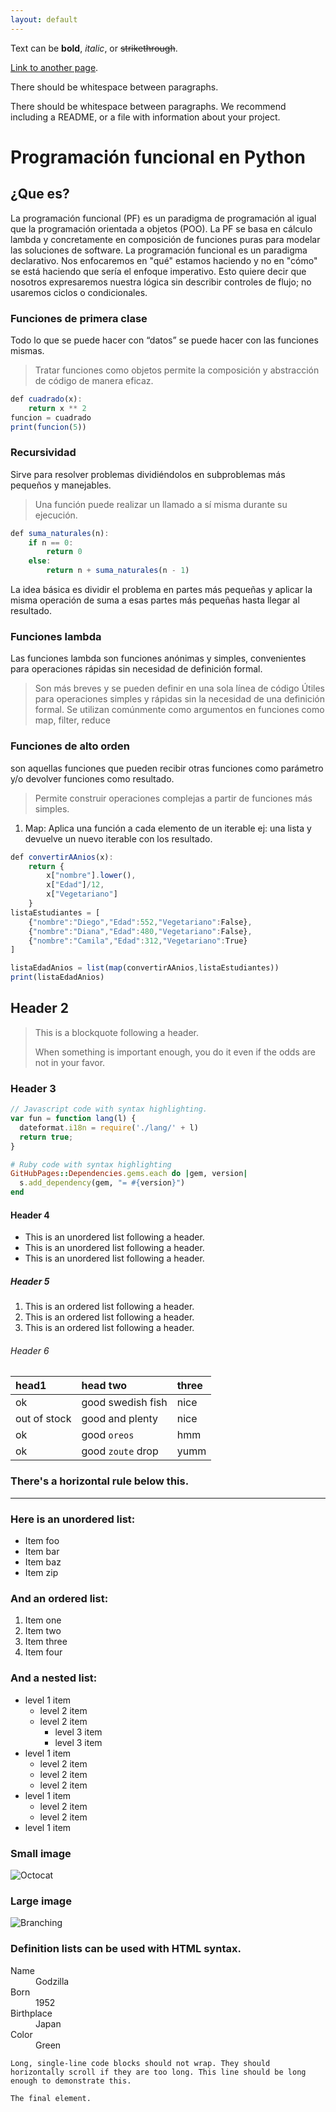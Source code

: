 ```yaml
---
layout: default
---
```


Text can be **bold**, _italic_, or ~~strikethrough~~.

[Link to another page](./another-page.html).

There should be whitespace between paragraphs.

There should be whitespace between paragraphs. We recommend including a README, or a file with information about your project.

# Programación funcional en Python
## ¿Que es?
La programación funcional (PF) es un paradigma de programación al igual que la programación orientada a objetos (POO). La PF se basa en cálculo lambda y concretamente en composición de funciones puras para modelar las soluciones de software.
La programación funcional es un paradigma declarativo. Nos enfocaremos en "qué" estamos haciendo y no en "cómo" se está haciendo que sería el enfoque imperativo. Esto quiere decir que nosotros expresaremos nuestra lógica sin describir controles de flujo; no usaremos ciclos o condicionales.

### Funciones de primera clase
Todo lo que se puede hacer con “datos” se puede hacer con las funciones mismas.
>Tratar funciones como objetos permite la composición y abstracción de código de manera eficaz.
```js
def cuadrado(x):
    return x ** 2
funcion = cuadrado
print(funcion(5))  
```
### Recursividad
Sirve para resolver problemas dividiéndolos en subproblemas más pequeños y manejables.
>Una función puede realizar un llamado a sí misma durante su ejecución.
```js
def suma_naturales(n):
    if n == 0:
        return 0
    else:
        return n + suma_naturales(n - 1)
```
La idea básica es dividir el problema en partes más pequeñas y aplicar la misma operación de suma a esas partes más pequeñas hasta llegar al resultado.
### Funciones lambda
Las funciones lambda son funciones anónimas y simples, convenientes para operaciones rápidas sin necesidad de definición formal.
>Son más breves y se pueden definir en una sola línea de código
>Útiles para operaciones simples y rápidas sin la necesidad de una definición formal. 
>Se utilizan comúnmente como argumentos en funciones como map, filter, reduce

### Funciones de alto orden
son aquellas funciones que pueden recibir otras funciones como parámetro y/o devolver funciones como resultado.
>Permite construir operaciones complejas a partir de funciones más simples.
1. Map: Aplica una función a cada elemento de un iterable ej: una lista y devuelve un nuevo iterable con los resultado.
```js
def convertirAAnios(x):
    return {
        x["nombre"].lower(),
        x["Edad"]/12,
        x["Vegetariano"]
    }
listaEstudiantes = [ 
    {"nombre":"Diego","Edad":552,"Vegetariano":False},
    {"nombre":"Diana","Edad":480,"Vegetariano":False},
    {"nombre":"Camila","Edad":312,"Vegetariano":True}
]

listaEdadAnios = list(map(convertirAAnios,listaEstudiantes))
print(listaEdadAnios)
```


## Header 2

> This is a blockquote following a header.
>
> When something is important enough, you do it even if the odds are not in your favor.

### Header 3

```js
// Javascript code with syntax highlighting.
var fun = function lang(l) {
  dateformat.i18n = require('./lang/' + l)
  return true;
}
```

```ruby
# Ruby code with syntax highlighting
GitHubPages::Dependencies.gems.each do |gem, version|
  s.add_dependency(gem, "= #{version}")
end
```

#### Header 4

*   This is an unordered list following a header.
*   This is an unordered list following a header.
*   This is an unordered list following a header.

##### Header 5

1.  This is an ordered list following a header.
2.  This is an ordered list following a header.
3.  This is an ordered list following a header.

###### Header 6

| head1        | head two          | three |
|:-------------|:------------------|:------|
| ok           | good swedish fish | nice  |
| out of stock | good and plenty   | nice  |
| ok           | good `oreos`      | hmm   |
| ok           | good `zoute` drop | yumm  |

### There's a horizontal rule below this.

* * *

### Here is an unordered list:

*   Item foo
*   Item bar
*   Item baz
*   Item zip

### And an ordered list:

1.  Item one
1.  Item two
1.  Item three
1.  Item four

### And a nested list:

- level 1 item
  - level 2 item
  - level 2 item
    - level 3 item
    - level 3 item
- level 1 item
  - level 2 item
  - level 2 item
  - level 2 item
- level 1 item
  - level 2 item
  - level 2 item
- level 1 item

### Small image

![Octocat](https://github.githubassets.com/images/icons/emoji/octocat.png)

### Large image

![Branching](https://guides.github.com/activities/hello-world/branching.png)


### Definition lists can be used with HTML syntax.

<dl>
<dt>Name</dt>
<dd>Godzilla</dd>
<dt>Born</dt>
<dd>1952</dd>
<dt>Birthplace</dt>
<dd>Japan</dd>
<dt>Color</dt>
<dd>Green</dd>
</dl>

```
Long, single-line code blocks should not wrap. They should horizontally scroll if they are too long. This line should be long enough to demonstrate this.
```

```
The final element.
```
